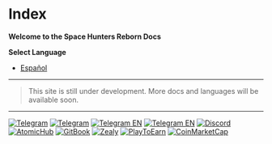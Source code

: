 # Index

**Welcome to the Space Hunters Reborn Docs**

<!-- Space Hunters Reborn is an action-adventure game where you must explore space, fight against enemies, and discover new worlds. In this wiki, you'll find detailed information about the game, including user guides, tutorials, tips, and tricks. -->

**Select Language**

* [Español](/Guides/esp/00-index.md)

<!-- **Index**
========

* [User Guides](Guides/User-Guide.md)
	+ [Getting Started](Guides/Getting-Started.md)
	+ [Controls](Guides/Controls.md)
	+ [Ships and Equipment](Guides/ShipsandEquipment.md)
* [Tutorials](Tutorials/Tutorial1.md)
	+ [Tutorial 1: Basic Exploration](Tutorials/Tutorial1.md)
	+ [Tutorial 2: Advanced Combat](Tutorials/Tutorial2.md)
* [Tips and Tricks](TipsandTricks/GeneralTips.md)
	+ [General Tips](TipsandTricks/GeneralTips.md)
	+ [Advanced Tricks](TipsandTricks/AdvancedTricks.md)
* [Updates and News](UpdatesandNews/News.md)
	+ [News](UpdatesandNews/News.md)
	+ [Updates](UpdatesandNews/Updates.md)

**Useful Links**

* [Official Game Website](https://www.spacehuntersreborn.com)
* [Discussion Forum](https://www.spacehuntersreborn.com/forum)
* [YouTube Channel](https://www.youtube.com/spacehuntersreborn)

**Contribute to the Wiki**

If you'd like to contribute to the wiki, you can create a GitHub account and edit the wiki files. You can also submit suggestions and corrections through the discussion forum. -->
****
> This site is still under development. More docs and languages will be available soon.
****

[![Telegram](https://img.shields.io/badge/Telegram-BOT-26A5E4?style=plastic&logo=telegram)](https://t.me/SpaceHuntersBot)
[![Telegram](https://img.shields.io/badge/Telegram-Announcements-26A5E4?style=plastic&logo=telegram)](https://t.me/spacehuntersnews)
[![Telegram EN](https://img.shields.io/badge/Telegram-Chat%20ENG-2CA5E0?style=plastic&logo=telegram)](https://t.me/spacehunterss)
[![Telegram EN](https://img.shields.io/badge/Telegram-Chat%20ESP-2CA5E0?style=plastic&logo=telegram)](https://t.me/shspanish)
[![Discord](https://img.shields.io/badge/Discord-Space%20Hunters-7289DA?style=plastic&logo=discord)](https://discord.gg/wpmzyJM9xb)
[![AtomicHub](https://img.shields.io/badge/AtomicHub-Space%20Hunters-EE474C?style=plastic&logo=atomichub)](https://wax.atomichub.io/profile/SpaceHunters)
[![GitBook](https://img.shields.io/badge/GitBook-Space%20Hunters-7A8089?style=plastic&logo=gitbook)](https://spaceheroes.gitbook.io/space-hunters)
[![Zealy](https://img.shields.io/badge/Zealy-Space%20Hunters-FF69B4?style=plastic&logo=zealy)](https://zealy.io/cw/spacehuntersthereborn/invite/UroI4c6fhtB3SX65siHBX)
[![PlayToEarn](https://img.shields.io/badge/PlayToEarn-Space%20Hunters-34C759?style=plastic&logo=playtoearn)](https://playtoearn.com/blockchaingame/space-hunters-the-reborn?rel=search)
[![CoinMarketCap](https://img.shields.io/badge/CoinMarketCap-NFTSpaceHunters-03C9A9?style=plastic&logo=coinmarketcap)](https://coinmarketcap.com/community/profile/nftspacehunters/)